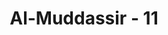 ---
title: "Al-Muddassir - 11"
no: 11
arabic_no: ١١
ayah: ذَرْنِيْ وَمَنْ خَلَقْتُ وَحِيْدًاۙ 
translation: "Biarkanlah Aku (yang bertindak) terhadap orang yang Aku sendiri telah menciptakannya,"
tafsir: "Dalam ayat ini, Allah mengungkapkan bahwa Dialah yang akan berbuat sesuatu terhadap orang yang telah diciptakan-Nya sendiri. Dia telah menciptakan dan mengeluarkannya dari perut ibunya, tanpa harta bahkan tanpa anak. Lalu Dia menganugerahkan rezeki kepadanya, dan kepandaian memimpin kaumnya. Akan tetapi, dia membangkang kepada-Nya.\n\nAyat ini menyebutkan kata-kata \"wahid\" (satu-satunya), sebagai sindiran kepada al-Walid yang bergelar wahid, sebab dialah yang paling menonjol di kalangan kaumnya karena kekayaan, pangkat, dan harta yang dimilikinya. Al-Walid memiliki kebun ladang serta areal peternakan yang luas antara Mekah dan tha'if. Ia mempunyai unta, kuda, kambing, dan budak belian. Mempunyai tujuh orang anak yang perkasa (tiga di antaranya masuk Islam, yaitu Khalid, Hisyam, dan 'Imarah). Menurut Mujahid, putranya 10 orang. Lebih dari itu, Allah telah menganugerahkan usia panjang dengan kekayaan yang cukup kepada al-Walid itu (wafat dalam usia 90 tahun), dihormati dan disegani kaumnya."
---